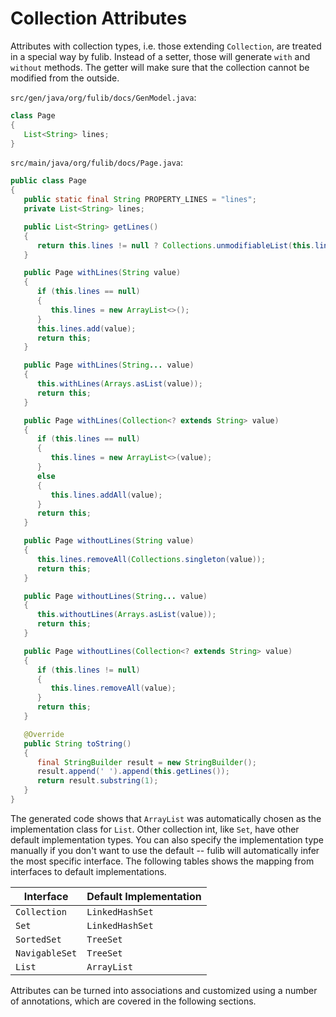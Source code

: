 # Collection Attributes

Attributes with collection types, i.e. those extending `Collection`, are treated in a special way by fulib.
Instead of a setter, those will generate `with` and `without` methods.
The getter will make sure that the collection cannot be modified from the outside.

`src/gen/java/org/fulib/docs/GenModel.java`:

<!-- insert_code_fragment: docs.GenModel.Page | fenced:java -->
```java
class Page
{
   List<String> lines;
}
```
<!-- end_code_fragment: -->

`src/main/java/org/fulib/docs/Page.java`:

<!-- insert_code_fragment: docs.Page | fenced:java -->
```java
public class Page
{
   public static final String PROPERTY_LINES = "lines";
   private List<String> lines;

   public List<String> getLines()
   {
      return this.lines != null ? Collections.unmodifiableList(this.lines) : Collections.emptyList();
   }

   public Page withLines(String value)
   {
      if (this.lines == null)
      {
         this.lines = new ArrayList<>();
      }
      this.lines.add(value);
      return this;
   }

   public Page withLines(String... value)
   {
      this.withLines(Arrays.asList(value));
      return this;
   }

   public Page withLines(Collection<? extends String> value)
   {
      if (this.lines == null)
      {
         this.lines = new ArrayList<>(value);
      }
      else
      {
         this.lines.addAll(value);
      }
      return this;
   }

   public Page withoutLines(String value)
   {
      this.lines.removeAll(Collections.singleton(value));
      return this;
   }

   public Page withoutLines(String... value)
   {
      this.withoutLines(Arrays.asList(value));
      return this;
   }

   public Page withoutLines(Collection<? extends String> value)
   {
      if (this.lines != null)
      {
         this.lines.removeAll(value);
      }
      return this;
   }

   @Override
   public String toString()
   {
      final StringBuilder result = new StringBuilder();
      result.append(' ').append(this.getLines());
      return result.substring(1);
   }
}
```
<!-- end_code_fragment: -->

The generated code shows that `ArrayList` was automatically chosen as the implementation class for `List`.
Other collection int, like `Set`, have other default implementation types.
You can also specify the implementation type manually if you don't want to use the default -- fulib will automatically infer the most specific interface.
The following tables shows the mapping from interfaces to default implementations.

| Interface      | Default Implementation |
|----------------|------------------------|
| `Collection`   | `LinkedHashSet`        |
| `Set`          | `LinkedHashSet`        |
| `SortedSet`    | `TreeSet`              |
| `NavigableSet` | `TreeSet`              |
| `List`         | `ArrayList`            |

Attributes can be turned into associations and customized using a number of annotations, which are covered in the following sections.
